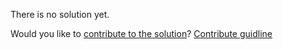
There is no solution yet.

Would you like to [contribute to the solution](https://github.com/BFEdev/BFE.dev-solutions/blob/main/question/Object-freeze_en.md)? [Contribute guidline](https://github.com/BFEdev/BFE.dev-solutions#how-to-contribute)
